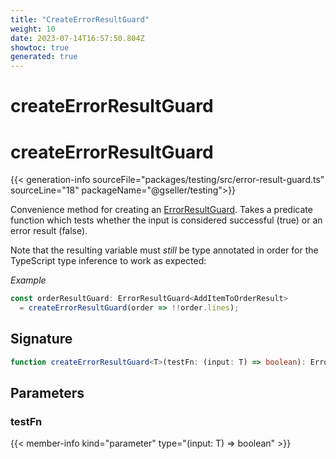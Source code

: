 ```yaml
---
title: "CreateErrorResultGuard"
weight: 10
date: 2023-07-14T16:57:50.804Z
showtoc: true
generated: true
---
```

<!-- This file was generated from the Vendure source. Do not modify. Instead, re-run the "docs:build" script -->

# createErrorResultGuard
<div class="symbol">


# createErrorResultGuard

{{< generation-info sourceFile="packages/testing/src/error-result-guard.ts" sourceLine="18" packageName="@gseller/testing">}}

Convenience method for creating an <a href='/typescript-api/testing/error-result-guard#errorresultguard'>ErrorResultGuard</a>. Takes a predicate function which
tests whether the input is considered successful (true) or an error result (false).

Note that the resulting variable must _still_ be type annotated in order for the TypeScript
type inference to work as expected:

*Example*

```TypeScript
const orderResultGuard: ErrorResultGuard<AddItemToOrderResult>
  = createErrorResultGuard(order => !!order.lines);
```

## Signature

```TypeScript
function createErrorResultGuard<T>(testFn: (input: T) => boolean): ErrorResultGuard<T>
```
## Parameters

### testFn

{{< member-info kind="parameter" type="(input: T) =&#62; boolean" >}}

</div>
